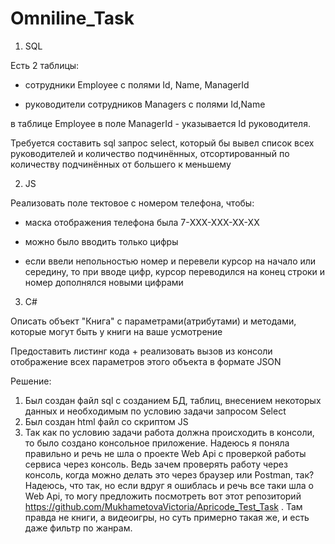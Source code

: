 # Omniline_Task

1) SQL

Есть 2 таблицы:

- сотрудники Employee с полями Id, Name, ManagerId

- руководители сотрудников Managers c полями Id,Name

в таблице Employee в поле ManagerId - указывается Id руководителя.

Требуется составить sql запрос select, который бы вывел список всех руководителей и количество подчинённых, отсортированный по количеству подчинённых от большего к меньшему

2) JS

Реализовать поле тектовое с номером телефона, чтобы:

- маска отображения телефона была 7-XXX-XXX-XX-XX

- можно было вводить только цифры

- если ввели непольностью номер и перевели курсор на начало или середину, то при вводе цифр, курсор переводился на конец строки и номер дополнялся новыми цифрами

3) C#

Описать объект "Книга" с параметрами(атрибутами) и методами, которые могут быть у книги на ваше усмотрение

Предоставить листинг кода + реализовать вызов из консоли отображение всех параметров этого объекта в формате JSON


Решение:
1. Был создан файл sql с созданием БД, таблиц, внесением некоторых данных и необходимым по условию задачи запросом Select
2. Был создан html файл со скриптом JS
3. Так как по условию задачи работа должна происходить в консоли, то было создано консольное приложение. Надеюсь я поняла правильно и речь не шла о проекте Web Api с проверкой работы сервиса через консоль. Ведь зачем проверять работу через консоль, когда можно делать это через браузер или Postman, так? Надеюсь, что так, но если вдруг я ошиблась и речь все таки шла о Web Api, то могу предложить посмотреть вот этот репозиторий https://github.com/MukhametovaVictoria/Apricode_Test_Task . Там правда не книги, а видеоигры, но суть примерно такая же, и есть даже фильтр по жанрам. 
